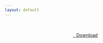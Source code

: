 ```yaml
---
layout: default
---
```


<br />

<br />

<center>
<a href="https://drive.google.com/uc?authuser=0&id=1uvEKABkGcW8pzY1FFW4aTofT5TZ387P5&export=download" class="hbt"><i class="fa fa-chevron-down" aria-hidden="true"></i>&nbsp; &nbsp;Download</a>
</center><br />

<br />
